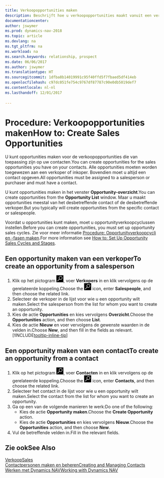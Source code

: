 ```yaml
---
title: Verkoopopportunities maken
description: Beschrijft hoe u verkoopopportunities maakt vanuit een verkoper of contact in Dynamics NAV.
documentationcenter: 
author: jswymer
ms.prod: dynamics-nav-2018
ms.topic: article
ms.devlang: na
ms.tgt_pltfrm: na
ms.workload: na
ms.search.keywords: relationship, prospect
ms.date: 06/06/2017
ms.author: jswymer
ms.translationtype: HT
ms.sourcegitcommit: 1dfba8b14019991c95f40ffd5f7fbaed5df414eb
ms.openlocfilehash: c97dc051fe754c9767df87787c90e0db5019def7
ms.contentlocale: nl-nl
ms.lasthandoff: 12/01/2017

---
```

# <a name="how-to-create-sales-opportunities"></a><span data-ttu-id="7fb43-103">Procedure: Verkoopopportunities maken</span><span class="sxs-lookup"><span data-stu-id="7fb43-103">How to: Create Sales Opportunities</span></span>
<span data-ttu-id="7fb43-104">U kunt opportunities maken voor de verkoopopportunities die van toepassing zijn op uw contacten.</span><span class="sxs-lookup"><span data-stu-id="7fb43-104">You can create opportunities for the sales opportunities you have on your contacts.</span></span> <span data-ttu-id="7fb43-105">Alle opportunities moeten worden toegewezen aan een verkoper of inkoper. Bovendien moet u altijd een contact opgeven.</span><span class="sxs-lookup"><span data-stu-id="7fb43-105">All opportunities must be assigned to a salesperson or purchaser and must have a contact.</span></span>

<span data-ttu-id="7fb43-106">U kunt opportunities maken in het venster **Opportunity-overzicht**.</span><span class="sxs-lookup"><span data-stu-id="7fb43-106">You can create opportunities from the **Opportunity List** window.</span></span> <span data-ttu-id="7fb43-107">Maar u maakt opportunities meestal van het desbetreffende contact of de desbetreffende verkoper.</span><span class="sxs-lookup"><span data-stu-id="7fb43-107">But you typically will create opportunities from the specific contact or salespeople.</span></span>

<span data-ttu-id="7fb43-108">Voordat u opportunities kunt maken, moet u opportunityverkoopcyclussen instellen.</span><span class="sxs-lookup"><span data-stu-id="7fb43-108">Before you can create opportunities, you must set up opportunity sales cycles.</span></span> <span data-ttu-id="7fb43-109">Zie voor meer informatie [Procedure: Opportunityverkoopcycli en -fasen maken](marketing-how-setup-opportunity-sales-cycles-stages.md).</span><span class="sxs-lookup"><span data-stu-id="7fb43-109">For more information see [How to: Set Up Opportunity Sales Cycles and Stages](marketing-how-setup-opportunity-sales-cycles-stages.md).</span></span>

## <a name="to-create-an-opportunity-from-a-salesperson"></a><span data-ttu-id="7fb43-110">Een opportunity maken van een verkoper</span><span class="sxs-lookup"><span data-stu-id="7fb43-110">To create an opportunity from a salesperson</span></span>
1. <span data-ttu-id="7fb43-111">Klik op het pictogram ![Zoeken naar pagina of rapport](media/ui-search/search_small.png "pictogram Zoeken naar pagina of rapport"), voer **Verkopers** in en klik vervolgens op de gerelateerde koppeling.</span><span class="sxs-lookup"><span data-stu-id="7fb43-111">Choose the ![Search for Page or Report](media/ui-search/search_small.png "Search for Page or Report icon") icon, enter **Salespeople**, and then choose the related link.</span></span>
2. <span data-ttu-id="7fb43-112">Selecteer de verkoper in de lijst voor wie u een opportunity wilt maken.</span><span class="sxs-lookup"><span data-stu-id="7fb43-112">Select the salesperson from the list for whom you want to create an opportunity.</span></span>
3. <span data-ttu-id="7fb43-113">Kies de actie **Opportunities** en kies vervolgens **Overzicht**.</span><span class="sxs-lookup"><span data-stu-id="7fb43-113">Choose the **Opportunities** action, and then choose **List**.</span></span>
4. <span data-ttu-id="7fb43-114">Kies de actie **Nieuw** en voer vervolgens de gewenste waarden in de velden in.</span><span class="sxs-lookup"><span data-stu-id="7fb43-114">Choose **New**, and then fill in the fields as relevant.</span></span> [!INCLUDE[tooltip-inline-tip](includes/tooltip-inline-tip_md.md)]  



## <a name="to-create-an-opportunity-from-a-contact"></a><span data-ttu-id="7fb43-115">Een opportunity maken van een contact</span><span class="sxs-lookup"><span data-stu-id="7fb43-115">To create an opportunity from a contact</span></span>
1. <span data-ttu-id="7fb43-116">Klik op het pictogram ![Zoeken naar pagina of rapport](media/ui-search/search_small.png "pictogram Zoeken naar pagina of rapport"), voer **Contacten** in en klik vervolgens op de gerelateerde koppeling.</span><span class="sxs-lookup"><span data-stu-id="7fb43-116">Choose the ![Search for Page or Report](media/ui-search/search_small.png "Search for Page or Report icon") icon, enter **Contacts**, and then choose the related link.</span></span>
2. <span data-ttu-id="7fb43-117">Selecteer het contact in de lijst voor wie u een opportunity wilt maken.</span><span class="sxs-lookup"><span data-stu-id="7fb43-117">Select the contact from the list for whom you want to create an opportunity.</span></span>
3. <span data-ttu-id="7fb43-118">Ga op een van de volgende manieren te werk:</span><span class="sxs-lookup"><span data-stu-id="7fb43-118">Do one of the following:</span></span>
   * <span data-ttu-id="7fb43-119">Kies de actie **Opportunity maken**.</span><span class="sxs-lookup"><span data-stu-id="7fb43-119">Choose the **Create Opportunity** action.</span></span>
   * <span data-ttu-id="7fb43-120">Kies de actie **Opportunities** en kies vervolgens **Nieuw**.</span><span class="sxs-lookup"><span data-stu-id="7fb43-120">Choose the  **Opportunities** action, and then choose **New**.</span></span>
4. <span data-ttu-id="7fb43-121">Vul de betreffende velden in.</span><span class="sxs-lookup"><span data-stu-id="7fb43-121">Fill in the relevant fields.</span></span>

## <a name="see-also"></a><span data-ttu-id="7fb43-122">Zie ook</span><span class="sxs-lookup"><span data-stu-id="7fb43-122">See Also</span></span>
[<span data-ttu-id="7fb43-123">Verkoop</span><span class="sxs-lookup"><span data-stu-id="7fb43-123">Sales</span></span>](sales-manage-sales.md)  
[<span data-ttu-id="7fb43-124">Contactpersonen maken en beheren</span><span class="sxs-lookup"><span data-stu-id="7fb43-124">Creating and Managing Contacts</span></span>](marketing-contacts.md)  
[<span data-ttu-id="7fb43-125">Werken met Dynamics NAV</span><span class="sxs-lookup"><span data-stu-id="7fb43-125">Working with Dynamics NAV</span></span>](ui-work-product.md)

